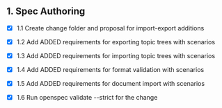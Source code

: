 ## 1. Spec Authoring
- [x] 1.1 Create change folder and proposal for import-export additions
- [x] 1.2 Add ADDED requirements for exporting topic trees with scenarios
- [x] 1.3 Add ADDED requirements for importing topic trees with scenarios
- [x] 1.4 Add ADDED requirements for format validation with scenarios
- [x] 1.5 Add ADDED requirements for document import with scenarios
- [x] 1.6 Run openspec validate --strict for the change

